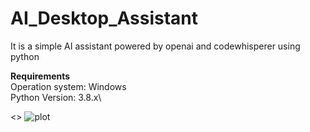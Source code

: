 # AI_Desktop_Assistant
It is a simple AI assistant powered by openai and codewhisperer using python

**Requirements**\
Operation system: Windows\
Python Version: 3.8.x\

<> ![plot](./directory_1/directory_2/.../directory_n/plot.png)

